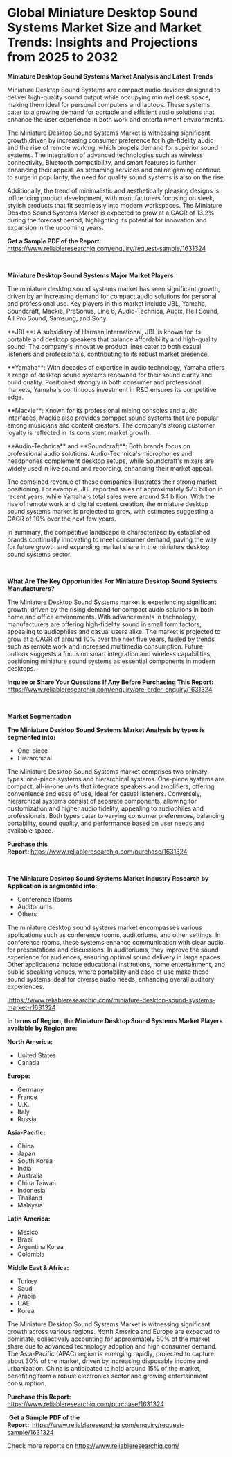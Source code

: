 <p><h1>Global Miniature Desktop Sound Systems Market Size and Market Trends: Insights and Projections from 2025 to 2032</h1></p><p><strong>Miniature Desktop Sound Systems Market Analysis and Latest Trends</strong></p>
<p><p>Miniature Desktop Sound Systems are compact audio devices designed to deliver high-quality sound output while occupying minimal desk space, making them ideal for personal computers and laptops. These systems cater to a growing demand for portable and efficient audio solutions that enhance the user experience in both work and entertainment environments.</p><p>The Miniature Desktop Sound Systems Market is witnessing significant growth driven by increasing consumer preference for high-fidelity audio and the rise of remote working, which propels demand for superior sound systems. The integration of advanced technologies such as wireless connectivity, Bluetooth compatibility, and smart features is further enhancing their appeal. As streaming services and online gaming continue to surge in popularity, the need for quality sound systems is also on the rise.</p><p>Additionally, the trend of minimalistic and aesthetically pleasing designs is influencing product development, with manufacturers focusing on sleek, stylish products that fit seamlessly into modern workspaces. The Miniature Desktop Sound Systems Market is expected to grow at a CAGR of 13.2% during the forecast period, highlighting its potential for innovation and expansion in the upcoming years.</p></p>
<p><strong>Get a Sample PDF of the Report:&nbsp;</strong> <a href="https://www.reliableresearchiq.com/enquiry/request-sample/1631324?utm_campaign=3259&utm_medium=2&utm_source=Github&utm_content=ia&utm_term=29032025&utm_id=miniature-desktop-sound-systems">https://www.reliableresearchiq.com/enquiry/request-sample/1631324</a></p>
<p>&nbsp;</p>
<p><strong>Miniature Desktop Sound Systems Major Market Players</strong></p>
<p><p>The miniature desktop sound systems market has seen significant growth, driven by an increasing demand for compact audio solutions for personal and professional use. Key players in this market include JBL, Yamaha, Soundcraft, Mackie, PreSonus, Line 6, Audio-Technica, Audix, Heil Sound, All Pro Sound, Samsung, and Sony.</p><p>**JBL**: A subsidiary of Harman International, JBL is known for its portable and desktop speakers that balance affordability and high-quality sound. The company's innovative product lines cater to both casual listeners and professionals, contributing to its robust market presence.</p><p>**Yamaha**: With decades of expertise in audio technology, Yamaha offers a range of desktop sound systems renowned for their sound clarity and build quality. Positioned strongly in both consumer and professional markets, Yamaha's continuous investment in R&D ensures its competitive edge.</p><p>**Mackie**: Known for its professional mixing consoles and audio interfaces, Mackie also provides compact sound systems that are popular among musicians and content creators. The company's strong customer loyalty is reflected in its consistent market growth.</p><p>**Audio-Technica** and **Soundcraft**: Both brands focus on professional audio solutions. Audio-Technica's microphones and headphones complement desktop setups, while Soundcraft's mixers are widely used in live sound and recording, enhancing their market appeal.</p><p>The combined revenue of these companies illustrates their strong market positioning. For example, JBL reported sales of approximately $7.5 billion in recent years, while Yamaha's total sales were around $4 billion. With the rise of remote work and digital content creation, the miniature desktop sound systems market is projected to grow, with estimates suggesting a CAGR of 10% over the next few years.</p><p>In summary, the competitive landscape is characterized by established brands continually innovating to meet consumer demand, paving the way for future growth and expanding market share in the miniature desktop sound systems sector.</p></p>
<p>&nbsp;</p>
<p><strong>What Are The Key Opportunities For Miniature Desktop Sound Systems Manufacturers?</strong></p>
<p><p>The Miniature Desktop Sound Systems market is experiencing significant growth, driven by the rising demand for compact audio solutions in both home and office environments. With advancements in technology, manufacturers are offering high-fidelity sound in small form factors, appealing to audiophiles and casual users alike. The market is projected to grow at a CAGR of around 10% over the next five years, fueled by trends such as remote work and increased multimedia consumption. Future outlook suggests a focus on smart integration and wireless capabilities, positioning miniature sound systems as essential components in modern desktops.</p></p>
<p><strong>Inquire or Share Your Questions If Any Before Purchasing This Report:</strong> <a href="https://www.reliableresearchiq.com/enquiry/pre-order-enquiry/1631324?utm_campaign=3259&utm_medium=2&utm_source=Github&utm_content=ia&utm_term=29032025&utm_id=miniature-desktop-sound-systems">https://www.reliableresearchiq.com/enquiry/pre-order-enquiry/1631324</a></p>
<p>&nbsp;</p>
<p><strong>Market Segmentation</strong></p>
<p><strong>The Miniature Desktop Sound Systems Market Analysis by types is segmented into:</strong></p>
<p><ul><li>One-piece</li><li>Hierarchical</li></ul></p>
<p><p>The Miniature Desktop Sound Systems market comprises two primary types: one-piece systems and hierarchical systems. One-piece systems are compact, all-in-one units that integrate speakers and amplifiers, offering convenience and ease of use, ideal for casual listeners. Conversely, hierarchical systems consist of separate components, allowing for customization and higher audio fidelity, appealing to audiophiles and professionals. Both types cater to varying consumer preferences, balancing portability, sound quality, and performance based on user needs and available space.</p></p>
<p><strong>Purchase this Report:&nbsp;</strong><a href="https://www.reliableresearchiq.com/purchase/1631324?utm_campaign=3259&utm_medium=2&utm_source=Github&utm_content=ia&utm_term=29032025&utm_id=miniature-desktop-sound-systems">https://www.reliableresearchiq.com/purchase/1631324</a></p>
<p>&nbsp;</p>
<p><strong>The Miniature Desktop Sound Systems Market Industry Research by Application is segmented into:</strong></p>
<p><ul><li>Conference Rooms</li><li>Auditoriums</li><li>Others</li></ul></p>
<p><p>The miniature desktop sound systems market encompasses various applications such as conference rooms, auditoriums, and other settings. In conference rooms, these systems enhance communication with clear audio for presentations and discussions. In auditoriums, they improve the sound experience for audiences, ensuring optimal sound delivery in large spaces. Other applications include educational institutions, home entertainment, and public speaking venues, where portability and ease of use make these sound systems ideal for diverse audio needs, enhancing overall auditory experiences.</p></p>
<p><a href="https://www.reliableresearchiq.com/miniature-desktop-sound-systems-market-r1631324?utm_campaign=3259&utm_medium=2&utm_source=Github&utm_content=ia&utm_term=29032025&utm_id=miniature-desktop-sound-systems">&nbsp;https://www.reliableresearchiq.com/miniature-desktop-sound-systems-market-r1631324</a></p>
<p><strong>In terms of Region, the Miniature Desktop Sound Systems Market Players available by Region are:</strong></p>
<p>
    <p> <strong> North America: </strong>
        <ul>
            <li>United States</li>
            <li>Canada</li>
        </ul>
        </p> 
    <p> <strong> Europe: </strong>
        <ul>
            <li>Germany</li>
            <li>France</li>
            <li>U.K.</li>
            <li>Italy</li>
            <li>Russia</li>
        </ul>
        </p> 
    <p> <strong> Asia-Pacific: </strong>
        <ul>
            <li>China</li>
            <li>Japan</li>
            <li>South Korea</li>
            <li>India</li>
            <li>Australia</li>
            <li>China Taiwan</li>
            <li>Indonesia</li>
            <li>Thailand</li>
            <li>Malaysia</li>
        </ul>
        </p> 
    <p> <strong> Latin America: </strong>
        <ul>
            <li>Mexico</li>
            <li>Brazil</li>
            <li>Argentina Korea</li>
            <li>Colombia</li>
        </ul>
        </p> 
    <p> <strong> Middle East & Africa: </strong>
        <ul>
            <li>Turkey</li>
            <li>Saudi</li>
            <li>Arabia</li>
            <li>UAE</li>
            <li>Korea</li>
        </ul>
    </p>
    </p>
<p><p>The Miniature Desktop Sound Systems Market is witnessing significant growth across various regions. North America and Europe are expected to dominate, collectively accounting for approximately 50% of the market share due to advanced technology adoption and high consumer demand. The Asia-Pacific (APAC) region is emerging rapidly, projected to capture about 30% of the market, driven by increasing disposable income and urbanization. China is anticipated to hold around 15% of the market, benefiting from a robust electronics sector and growing entertainment consumption.</p></p>
<p><strong>Purchase this Report: </strong><a href="https://www.reliableresearchiq.com/purchase/1631324?utm_campaign=3259&utm_medium=2&utm_source=Github&utm_content=ia&utm_term=29032025&utm_id=miniature-desktop-sound-systems">https://www.reliableresearchiq.com/purchase/1631324</a></p>
<p>&nbsp;<strong>Get a Sample PDF of the Report:&nbsp;&nbsp;</strong><a href="https://www.reliableresearchiq.com/enquiry/request-sample/1631324?utm_campaign=3259&utm_medium=2&utm_source=Github&utm_content=ia&utm_term=29032025&utm_id=miniature-desktop-sound-systems">https://www.reliableresearchiq.com/enquiry/request-sample/1631324</a></p>
<p><strong></strong></p>
<p>Check more reports on <a href="https://www.reliableresearchiq.com/?utm_campaign=3259&utm_medium=2&utm_source=Github&utm_content=ia&utm_term=29032025&utm_id=miniature-desktop-sound-systems">https://www.reliableresearchiq.com/</a></p>